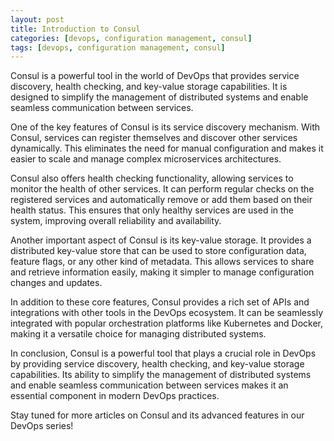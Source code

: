 ```yaml
---
layout: post
title: Introduction to Consul
categories: [devops, configuration management, consul]
tags: [devops, configuration management, consul]
---
```


Consul is a powerful tool in the world of DevOps that provides service discovery, health checking, and key-value storage capabilities. It is designed to simplify the management of distributed systems and enable seamless communication between services.

One of the key features of Consul is its service discovery mechanism. With Consul, services can register themselves and discover other services dynamically. This eliminates the need for manual configuration and makes it easier to scale and manage complex microservices architectures.

Consul also offers health checking functionality, allowing services to monitor the health of other services. It can perform regular checks on the registered services and automatically remove or add them based on their health status. This ensures that only healthy services are used in the system, improving overall reliability and availability.

Another important aspect of Consul is its key-value storage. It provides a distributed key-value store that can be used to store configuration data, feature flags, or any other kind of metadata. This allows services to share and retrieve information easily, making it simpler to manage configuration changes and updates.

In addition to these core features, Consul provides a rich set of APIs and integrations with other tools in the DevOps ecosystem. It can be seamlessly integrated with popular orchestration platforms like Kubernetes and Docker, making it a versatile choice for managing distributed systems.

In conclusion, Consul is a powerful tool that plays a crucial role in DevOps by providing service discovery, health checking, and key-value storage capabilities. Its ability to simplify the management of distributed systems and enable seamless communication between services makes it an essential component in modern DevOps practices.

Stay tuned for more articles on Consul and its advanced features in our DevOps series!